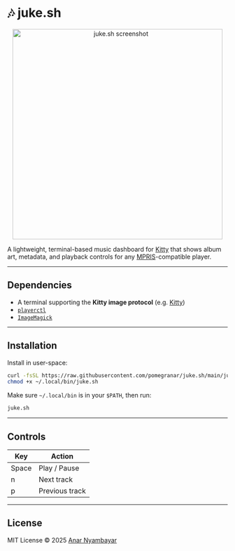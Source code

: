 # 🎶 juke.sh

<p align="center">
  <img src="https://raw.githubusercontent.com/pomegranar/juke.sh/main/assets/jukesh-preview.png" alt="juke.sh screenshot" width="480"/>
</p>

A lightweight, terminal-based music dashboard for [Kitty](https://sw.kovidgoyal.net/kitty/) that shows album art, metadata, and playback controls for any [MPRIS](https://specifications.freedesktop.org/mpris-spec/latest/)-compatible player.

---

## Dependencies

- A terminal supporting the **Kitty image protocol** (e.g. [Kitty](https://github.com/kovidgoyal/kitty))
- [`playerctl`](https://github.com/altdesktop/playerctl)
- [`ImageMagick`](https://github.com/ImageMagick/ImageMagick)

---

## Installation

Install in user-space:

```bash
curl -fsSL https://raw.githubusercontent.com/pomegranar/juke.sh/main/juke.sh -o ~/.local/bin/juke.sh 
chmod +x ~/.local/bin/juke.sh
````

Make sure `~/.local/bin` is in your `$PATH`, then run:

```bash
juke.sh
```

---

## Controls

| Key   | Action         |
| ----- | -------------- |
| Space | Play / Pause   |
| n     | Next track     |
| p     | Previous track |

---

## License

MIT License © 2025 [Anar Nyambayar](https://www.anar-n.com/)

